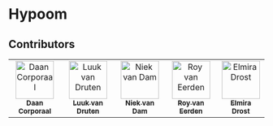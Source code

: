 # Hypoom


## Contributors
<table>
  <tr>
    <td align="center"><a href="https://github.com/DaanCorporaal/"><img src="https://avatars0.githubusercontent.com/u/20626246?s=460&v=4"   width="75px;" alt="Daan Corporaal"/><br /><sub><b>Daan Corporaal</b></sub></a><br /></td>
     <td align="center"><a href="https://github.com/luukoman"><img src="https://avatars3.githubusercontent.com/u/57792813?s=460&v=4"   width="75px;" alt="Luuk van Druten"/><br /><sub><b>Luuk van Druten</b></sub></a><br /></td>
     <td align="center"><a href="https://github.com/Niekvandam"><img src="https://avatars1.githubusercontent.com/u/24568700?s=460&v=4"   width="75px;" alt="Niek van Dam"/><br /><sub><b>Niek van Dam</b></sub></a><br /></td>
     <td align="center"><a href="https://github.com/vaneerden"><img src="https://avatars2.githubusercontent.com/u/56036254?s=460&v=4"   width="75px;" alt="Roy van Eerden"/><br /><sub><b>Roy van Eerden</b></sub></a><br /></td>
     <td align="center"><a href="https://github.com/elmiratjee"><img src="https://avatars1.githubusercontent.com/u/57719226?s=460&v=4"   width="75px;" alt="Elmira Drost"/><br /><sub><b>Elmira Drost</b></sub></a><br /></td>
  </tr>
</table>
